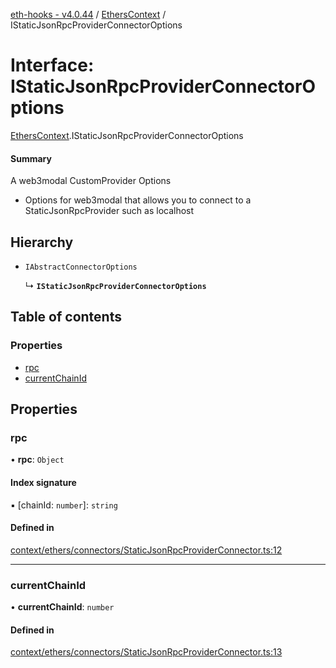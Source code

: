 [eth-hooks - v4.0.44](../README.md) / [EthersContext](../modules/EthersContext.md) / IStaticJsonRpcProviderConnectorOptions

# Interface: IStaticJsonRpcProviderConnectorOptions

[EthersContext](../modules/EthersContext.md).IStaticJsonRpcProviderConnectorOptions

#### Summary
A web3modal CustomProvider Options
- Options for web3modal that allows you to connect to a StaticJsonRpcProvider such as localhost

## Hierarchy

- `IAbstractConnectorOptions`

  ↳ **`IStaticJsonRpcProviderConnectorOptions`**

## Table of contents

### Properties

- [rpc](EthersContext.IStaticJsonRpcProviderConnectorOptions.md#rpc)
- [currentChainId](EthersContext.IStaticJsonRpcProviderConnectorOptions.md#currentchainid)

## Properties

### rpc

• **rpc**: `Object`

#### Index signature

▪ [chainId: `number`]: `string`

#### Defined in

[context/ethers/connectors/StaticJsonRpcProviderConnector.ts:12](https://github.com/scaffold-eth/eth-hooks/blob/50cc29a/src/context/ethers/connectors/StaticJsonRpcProviderConnector.ts#L12)

___

### currentChainId

• **currentChainId**: `number`

#### Defined in

[context/ethers/connectors/StaticJsonRpcProviderConnector.ts:13](https://github.com/scaffold-eth/eth-hooks/blob/50cc29a/src/context/ethers/connectors/StaticJsonRpcProviderConnector.ts#L13)
